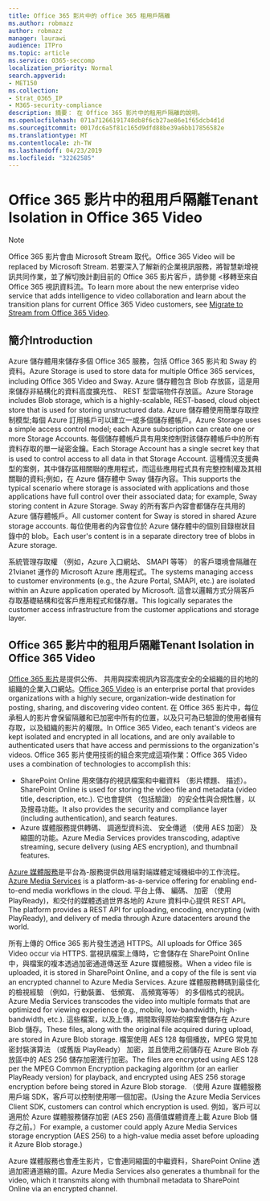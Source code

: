 ```yaml
---
title: Office 365 影片中的 office 365 租用戶隔離
ms.author: robmazz
author: robmazz
manager: laurawi
audience: ITPro
ms.topic: article
ms.service: O365-seccomp
localization_priority: Normal
search.appverid:
- MET150
ms.collection:
- Strat_O365_IP
- M365-security-compliance
description: 摘要： 在 Office 365 影片中的租用戶隔離的說明。
ms.openlocfilehash: 071a71266191748db8f6cb27ae86e1f65dcb4d1d
ms.sourcegitcommit: 0017dc6a5f81c165d9dfd88be39a6bb17856582e
ms.translationtype: MT
ms.contentlocale: zh-TW
ms.lasthandoff: 04/23/2019
ms.locfileid: "32262585"
---
```

# <a name="tenant-isolation-in-office-365-video"></a><span data-ttu-id="94880-103">Office 365 影片中的租用戶隔離</span><span class="sxs-lookup"><span data-stu-id="94880-103">Tenant Isolation in Office 365 Video</span></span>

> [!NOTE]
> <span data-ttu-id="94880-104">Office 365 影片會由 Microsoft Stream 取代。</span><span class="sxs-lookup"><span data-stu-id="94880-104">Office 365 Video will be replaced by Microsoft Stream.</span></span> <span data-ttu-id="94880-105">若要深入了解新的企業視訊服務，將智慧新增視訊共同作業，並了解切換計劃目前的 Office 365 影片客戶，請參閱 <<c0>移轉至來自 Office 365 視訊資料流。</span><span class="sxs-lookup"><span data-stu-id="94880-105">To learn more about the new enterprise video service that adds intelligence to video collaboration and learn about the transition plans for current Office 365 Video customers, see [Migrate to Stream from Office 365 Video](https://docs.microsoft.com/stream/).</span></span>

## <a name="introduction"></a><span data-ttu-id="94880-106">簡介</span><span class="sxs-lookup"><span data-stu-id="94880-106">Introduction</span></span>
<span data-ttu-id="94880-107">Azure 儲存體用來儲存多個 Office 365 服務，包括 Office 365 影片和 Sway 的資料。</span><span class="sxs-lookup"><span data-stu-id="94880-107">Azure Storage is used to store data for multiple Office 365 services, including Office 365 Video and Sway.</span></span> <span data-ttu-id="94880-108">Azure 儲存體包含 Blob 存放區，這是用來儲存非結構化的資料高度擴充性、 REST 型雲端物件存放區。</span><span class="sxs-lookup"><span data-stu-id="94880-108">Azure Storage includes Blob storage, which is a highly-scalable, REST-based, cloud object store that is used for storing unstructured data.</span></span> <span data-ttu-id="94880-109">Azure 儲存體使用簡單存取控制模型;每個 Azure 訂用帳戶可以建立一或多個儲存體帳戶。</span><span class="sxs-lookup"><span data-stu-id="94880-109">Azure Storage uses a simple access control model; each Azure subscription can create one or more Storage Accounts.</span></span> <span data-ttu-id="94880-110">每個儲存體帳戶具有用來控制對該儲存體帳戶中的所有資料存取的單一祕密金鑰。</span><span class="sxs-lookup"><span data-stu-id="94880-110">Each Storage Account has a single secret key that is used to control access to all data in that Storage Account.</span></span> <span data-ttu-id="94880-111">這種情況支援典型的案例，其中儲存區相關聯的應用程式，而這些應用程式具有完整控制權及其相關聯的資料;例如，在 Azure 儲存體中 Sway 儲存內容。</span><span class="sxs-lookup"><span data-stu-id="94880-111">This supports the typical scenario where storage is associated with applications and those applications have full control over their associated data; for example, Sway storing content in Azure Storage.</span></span> <span data-ttu-id="94880-112">Sway 的所有客戶內容會都儲存在共用的 Azure 儲存體帳戶。</span><span class="sxs-lookup"><span data-stu-id="94880-112">All customer content for Sway is stored in shared Azure storage accounts.</span></span> <span data-ttu-id="94880-113">每位使用者的內容會位於 Azure 儲存體中的個別目錄樹狀目錄中的 blob。</span><span class="sxs-lookup"><span data-stu-id="94880-113">Each user's content is in a separate directory tree of blobs in Azure storage.</span></span>

<span data-ttu-id="94880-114">系統管理存取權 （例如，Azure 入口網站、 SMAPI 等等） 的客戶環境會隔離在 21vianet 運作的 Microsoft Azure 應用程式。</span><span class="sxs-lookup"><span data-stu-id="94880-114">The systems managing access to customer environments (e.g., the Azure Portal, SMAPI, etc.) are isolated within an Azure application operated by Microsoft.</span></span> <span data-ttu-id="94880-115">這會以邏輯方式分隔客戶存取基礎結構和從客戶應用程式和儲存層。</span><span class="sxs-lookup"><span data-stu-id="94880-115">This logically separates the customer access infrastructure from the customer applications and storage layer.</span></span>

## <a name="tenant-isolation-in-office-365-video"></a><span data-ttu-id="94880-116">Office 365 影片中的租用戶隔離</span><span class="sxs-lookup"><span data-stu-id="94880-116">Tenant Isolation in Office 365 Video</span></span>
<span data-ttu-id="94880-117">[Office 365 影片](https://support.office.com/article/Meet-Office-365-Video-ca1cc1a9-a615-46e1-b6a3-40dbd99939a6)是提供公佈、 共用與探索視訊內容高度安全的全組織的目的地的組織的企業入口網站。</span><span class="sxs-lookup"><span data-stu-id="94880-117">[Office 365 Video](https://support.office.com/article/Meet-Office-365-Video-ca1cc1a9-a615-46e1-b6a3-40dbd99939a6) is an enterprise portal that provides organizations with a highly secure, organization-wide destination for posting, sharing, and discovering video content.</span></span> <span data-ttu-id="94880-118">在 Office 365 影片中，每位承租人的影片會保留隔離和已加密中所有的位置，以及只可為已驗證的使用者擁有存取，以及組織的影片的權限。</span><span class="sxs-lookup"><span data-stu-id="94880-118">In Office 365 Video, each tenant's videos are kept isolated and encrypted in all locations, and are only available to authenticated users that have access and permissions to the organization's videos.</span></span> <span data-ttu-id="94880-119">Office 365 影片使用技術的組合來完成這項作業：</span><span class="sxs-lookup"><span data-stu-id="94880-119">Office 365 Video uses a combination of technologies to accomplish this:</span></span>
- <span data-ttu-id="94880-120">SharePoint Online 用來儲存的視訊檔案和中繼資料 （影片標題、 描述）。</span><span class="sxs-lookup"><span data-stu-id="94880-120">SharePoint Online is used for storing the video file and metadata (video title, description, etc.).</span></span> <span data-ttu-id="94880-121">它也會提供 （包括驗證） 的安全性與合規性層，以及搜尋功能。</span><span class="sxs-lookup"><span data-stu-id="94880-121">It also provides the security and compliance layer (including authentication), and search features.</span></span>
- <span data-ttu-id="94880-122">Azure 媒體服務提供轉碼、 調適型資料流、 安全傳遞 （使用 AES 加密） 及縮圖的功能。</span><span class="sxs-lookup"><span data-stu-id="94880-122">Azure Media Services provides transcoding, adaptive streaming, secure delivery (using AES encryption), and thumbnail features.</span></span>

<span data-ttu-id="94880-123">[Azure 媒體服務](https://azure.microsoft.com/services/media-services/)是平台為-服務提供啟用端對端媒體定域機組中的工作流程。</span><span class="sxs-lookup"><span data-stu-id="94880-123">[Azure Media Services](https://azure.microsoft.com/services/media-services/) is a platform-as-a-service offering for enabling end-to-end media workflows in the cloud.</span></span> <span data-ttu-id="94880-124">平台上傳、 編碼、 加密 （使用 PlayReady)，和交付的媒體透過世界各地的 Azure 資料中心提供 REST API。</span><span class="sxs-lookup"><span data-stu-id="94880-124">The platform provides a REST API for uploading, encoding, encrypting (with PlayReady), and delivery of media through Azure datacenters around the world.</span></span>

<span data-ttu-id="94880-125">所有上傳的 Office 365 影片發生透過 HTTPS。</span><span class="sxs-lookup"><span data-stu-id="94880-125">All uploads for Office 365 Video occur via HTTPS.</span></span> <span data-ttu-id="94880-126">當視訊檔案上傳時，它會儲存在 SharePoint Online 中，與檔案的複本透過加密通道傳送至 Azure 媒體服務。</span><span class="sxs-lookup"><span data-stu-id="94880-126">When a video file is uploaded, it is stored in SharePoint Online, and a copy of the file is sent via an encrypted channel to Azure Media Services.</span></span> <span data-ttu-id="94880-127">Azure 媒體服務轉碼到最佳化的檢視經驗 （例如，行動裝置、 低頻寬、 高頻寬等等） 的多個格式的視訊。</span><span class="sxs-lookup"><span data-stu-id="94880-127">Azure Media Services transcodes the video into multiple formats that are optimized for viewing experience (e.g., mobile, low-bandwidth, high-bandwidth, etc.).</span></span> <span data-ttu-id="94880-128">這些檔案，以及上傳，期間取得原始的檔案會儲存在 Azure Blob 儲存。</span><span class="sxs-lookup"><span data-stu-id="94880-128">These files, along with the original file acquired during upload, are stored in Azure Blob storage.</span></span> <span data-ttu-id="94880-129">檔案使用 AES 128 每個播放，MPEG 常見加密封裝演算法 （或舊版 PlayReady） 加密，並且使用之前儲存在 Azure Blob 存放區中的 AES 256 儲存加密進行加密。</span><span class="sxs-lookup"><span data-stu-id="94880-129">The files are encrypted using AES 128 per the MPEG Common Encryption packaging algorithm (or an earlier PlayReady version) for playback, and encrypted using AES 256 storage encryption before being stored in Azure Blob storage.</span></span> <span data-ttu-id="94880-130">（使用 Azure 媒體服務用戶端 SDK，客戶可以控制使用哪一個加密。</span><span class="sxs-lookup"><span data-stu-id="94880-130">(Using the Azure Media Services Client SDK, customers can control which encryption is used.</span></span> <span data-ttu-id="94880-131">例如，客戶可以適用於 Azure 媒體服務儲存加密 (AES 256) 高價值媒體資產上載 Azure Blob 儲存之前。）</span><span class="sxs-lookup"><span data-stu-id="94880-131">For example, a customer could apply Azure Media Services storage encryption (AES 256) to a high-value media asset before uploading it Azure Blob storage.)</span></span>

<span data-ttu-id="94880-132">Azure 媒體服務也會產生影片，它會連同縮圖的中繼資料，SharePoint Online 透過加密通道縮的圖。</span><span class="sxs-lookup"><span data-stu-id="94880-132">Azure Media Services also generates a thumbnail for the video, which it transmits along with thumbnail metadata to SharePoint Online via an encrypted channel.</span></span>
